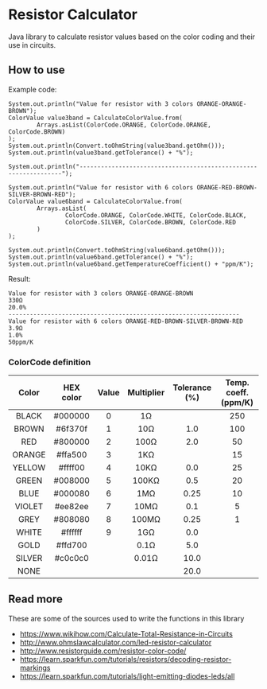 # Resistor Calculator
Java library to calculate resistor values based on the color coding and their use in circuits.

## How to use

Example code:

```
System.out.println("Value for resistor with 3 colors ORANGE-ORANGE-BROWN");
ColorValue value3band = CalculateColorValue.from(
        Arrays.asList(ColorCode.ORANGE, ColorCode.ORANGE, ColorCode.BROWN)
);
System.out.println(Convert.toOhmString(value3band.getOhm()));
System.out.println(value3band.getTolerance() + "%");

System.out.println("-----------------------------------------------------------------");

System.out.println("Value for resistor with 6 colors ORANGE-RED-BROWN-SILVER-BROWN-RED");
ColorValue value6band = CalculateColorValue.from(
        Arrays.asList(
                ColorCode.ORANGE, ColorCode.WHITE, ColorCode.BLACK,
                ColorCode.SILVER, ColorCode.BROWN, ColorCode.RED
        )
);

System.out.println(Convert.toOhmString(value6band.getOhm()));
System.out.println(value6band.getTolerance() + "%");
System.out.println(value6band.getTemperatureCoefficient() + "ppm/K");
```

Result:

```
Value for resistor with 3 colors ORANGE-ORANGE-BROWN
330Ω
20.0%
-----------------------------------------------------------------
Value for resistor with 6 colors ORANGE-RED-BROWN-SILVER-BROWN-RED
3.9Ω
1.0%
50ppm/K
```

### ColorCode definition

| Color | HEX color | Value | Multiplier | Tolerance (%) | Temp. coeff. (ppm/K) |
| :---: | :---: | :---: | :---: | :---: | :---: |
| BLACK | #000000 | 0 | 1Ω |  | 250 |
| BROWN | #6f370f | 1 | 10Ω | 1.0 | 100 |
| RED | #800000 | 2 | 100Ω | 2.0 | 50 |
| ORANGE | #ffa500 | 3 | 1KΩ |  | 15 |
| YELLOW | #ffff00 | 4 | 10KΩ | 0.0 | 25 |
| GREEN | #008000 | 5 | 100KΩ | 0.5 | 20 |
| BLUE | #000080 | 6 | 1MΩ | 0.25 | 10 |
| VIOLET | #ee82ee | 7 | 10MΩ | 0.1 | 5 |
| GREY | #808080 | 8 | 100MΩ | 0.25 | 1 |
| WHITE | #ffffff | 9 | 1GΩ | 0.0 |  |
| GOLD | #ffd700 |  | 0.1Ω | 5.0 |  |
| SILVER | #c0c0c0 |  | 0.01Ω | 10.0 |  |
| NONE |  |  |  | 20.0 |  |

## Read more
These are some of the sources used to write the functions in this library
* https://www.wikihow.com/Calculate-Total-Resistance-in-Circuits
* http://www.ohmslawcalculator.com/led-resistor-calculator
* http://www.resistorguide.com/resistor-color-code/
* https://learn.sparkfun.com/tutorials/resistors/decoding-resistor-markings
* https://learn.sparkfun.com/tutorials/light-emitting-diodes-leds/all